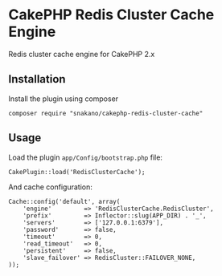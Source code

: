 # CakePHP Redis Cluster Cache Engine

Redis cluster cache engine for CakePHP 2.x

## Installation

Install the plugin using composer

```
composer require "snakano/cakephp-redis-cluster-cache"
```

## Usage

Load the plugin `app/Config/bootstrap.php` file:

```
CakePlugin::load('RedisClusterCache');
```

And cache configuration:
```
Cache::config('default', array(
    'engine'         => 'RedisClusterCache.RedisCluster',
    'prefix'         => Inflector::slug(APP_DIR) . '_',
    'servers'        => ['127.0.0.1:6379'],
    'password'       => false,
    'timeout'        => 0,
    'read_timeout'   => 0,
    'persistent'     => false,
    'slave_failover' => RedisCluster::FAILOVER_NONE,
));
```

